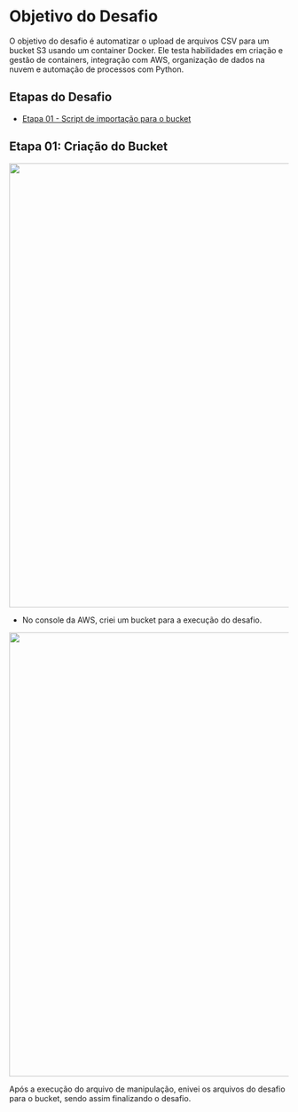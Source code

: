 
# Objetivo do Desafio #

O objetivo do desafio é automatizar o upload de arquivos CSV para um bucket S3 usando um container Docker. Ele testa habilidades em criação e gestão de containers, integração com AWS, organização de dados na nuvem e automação de processos com Python.

## Etapas do Desafio ##
 * [Etapa 01 - Script de importação para o bucket](https://github.com/neivis04/PB_CYNTHIA_NEIVA/tree/main/Sprint%201) <br>
 


## Etapa 01: Criação do Bucket ##

 <img src="../Evidencias/Execucao_Desafio/criacao_bucket.png" width="800px">

 <br>

* No console da AWS, criei um bucket para a execução do desafio.



<img src="../Evidencias/Execucao_Desafio/bucket_final.png" width="800px">

<br>

Após a execução do arquivo de manipulação, enivei os arquivos do desafio para o bucket, sendo assim finalizando o desafio.
